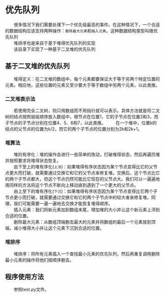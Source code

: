 # 优先队列
　　很多情况下我们需要处理下一个优先级最高的事件。在这种情况下，一个合适的数据结构应该支持两种操作：`删除最大元素`和`插入元素`。这种数据结构类型叫做优先队列</br>
　　堆排序也是来自于基于堆得优先队列的实现</br>
　　该目录下实现了一种基于二叉堆的优先队列</br>
## 基于二叉堆的优先队列
　　堆得定义：在二叉堆的数组中，每个元素都要保证大于等于另两个特定位置的元素。相应地，这些位置的元素又至少要大于等于数组中另两个元素，以此类推。</br>
### 二叉堆表示法
　　若使用完全二叉树，则只用数组而不用指针就可以表示。具体方法就是将二叉树的结点按照层级顺序放入数组中，根节点在位置1，它的子节点在位置2和3，而子节点的子节点分别在位置4、5、6和7，以此类推。
　　在一个堆中，位置k的结点的父节点的位置为k/2，而它的两个子节点的位置分别为2k和2k+1。
### 堆算法
　　堆的有序化：堆的操作会进行一些简单的改动，打破堆得状态，然后再遍历堆并按照要求将堆得状态恢复。</br>
　　由下至上的堆有序化(`上浮`)：如果堆得有序状态因为某个节点变得比它的父节点更大而打破，就需要通过交换它和它的父节点来修复堆。交换后，这个节点比它的两个子节点都大，但这个节点仍然可能比它现在的父节点大。我们可以一遍遍地用同样的方法将这个节点不断向上移动直到遇到了一个更大的父节点。</br>
　　由上至下的堆有序化(`下沉`)：如果堆得有序状态因为某个节点变得比它两个子节点更小而打破，就需要通过交换它和它的两个子节点中的较大者来修复堆。同理，我们可能需要一遍一遍地去交换才能恢复堆得顺序。</br>
　　插入元素：我们将新元素加到数组末尾，增加堆的大小并让这个新元素上浮到合适的位置。</br>
　　删除最大元素：从数组顶端删去最大的元素并将数组的最后一个元素放到顶端，减小堆得大小并让这个元素下沉到合适的位置。</br>
### 堆排序
　　堆排序：将所有元素插入一个查找最小元素的优先队列，然后再重复调用删除最小元素的操作将他们按顺序删去。</br>
## 程序使用方法
　　参照test.py文件。
